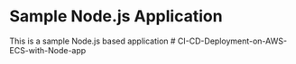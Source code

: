 # Sample Node.js Application

This is a sample Node.js based application 
#   C I - C D - D e p l o y m e n t - o n - A W S - E C S - w i t h - N o d e - a p p  
 